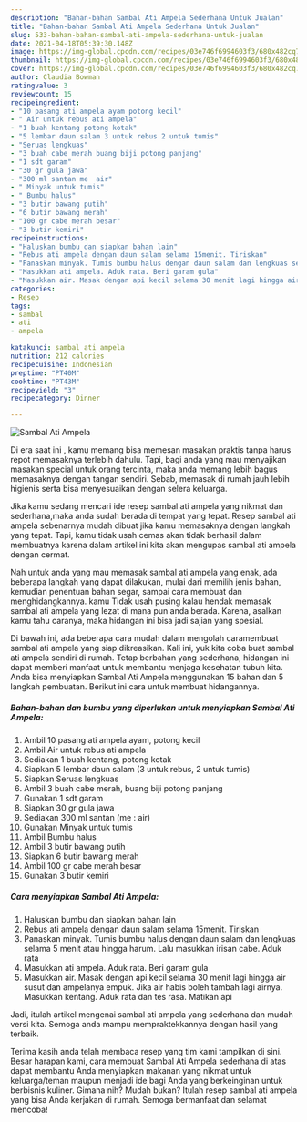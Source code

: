 ```yaml
---
description: "Bahan-bahan Sambal Ati Ampela Sederhana Untuk Jualan"
title: "Bahan-bahan Sambal Ati Ampela Sederhana Untuk Jualan"
slug: 533-bahan-bahan-sambal-ati-ampela-sederhana-untuk-jualan
date: 2021-04-18T05:39:30.148Z
image: https://img-global.cpcdn.com/recipes/03e746f6994603f3/680x482cq70/sambal-ati-ampela-foto-resep-utama.jpg
thumbnail: https://img-global.cpcdn.com/recipes/03e746f6994603f3/680x482cq70/sambal-ati-ampela-foto-resep-utama.jpg
cover: https://img-global.cpcdn.com/recipes/03e746f6994603f3/680x482cq70/sambal-ati-ampela-foto-resep-utama.jpg
author: Claudia Bowman
ratingvalue: 3
reviewcount: 15
recipeingredient:
- "10 pasang ati ampela ayam potong kecil"
- " Air untuk rebus ati ampela"
- "1 buah kentang potong kotak"
- "5 lembar daun salam 3 untuk rebus 2 untuk tumis"
- "Seruas lengkuas"
- "3 buah cabe merah buang biji potong panjang"
- "1 sdt garam"
- "30 gr gula jawa"
- "300 ml santan me  air"
- " Minyak untuk tumis"
- " Bumbu halus"
- "3 butir bawang putih"
- "6 butir bawang merah"
- "100 gr cabe merah besar"
- "3 butir kemiri"
recipeinstructions:
- "Haluskan bumbu dan siapkan bahan lain"
- "Rebus ati ampela dengan daun salam selama 15menit. Tiriskan"
- "Panaskan minyak. Tumis bumbu halus dengan daun salam dan lengkuas selama 5 menit atau hingga harum. Lalu masukkan irisan cabe. Aduk rata"
- "Masukkan ati ampela. Aduk rata. Beri garam gula"
- "Masukkan air. Masak dengan api kecil selama 30 menit lagi hingga air susut dan ampelanya empuk. Jika air habis boleh tambah lagi airnya. Masukkan kentang. Aduk rata dan tes rasa. Matikan api"
categories:
- Resep
tags:
- sambal
- ati
- ampela

katakunci: sambal ati ampela 
nutrition: 212 calories
recipecuisine: Indonesian
preptime: "PT40M"
cooktime: "PT43M"
recipeyield: "3"
recipecategory: Dinner

---
```



![Sambal Ati Ampela](https://img-global.cpcdn.com/recipes/03e746f6994603f3/680x482cq70/sambal-ati-ampela-foto-resep-utama.jpg)

Di era  saat ini , kamu memang bisa memesan masakan praktis tanpa harus repot memasaknya terlebih dahulu. Tapi, bagi anda yang mau menyajikan masakan special untuk orang tercinta, maka anda memang lebih bagus memasaknya dengan tangan sendiri. Sebab, memasak di rumah jauh lebih higienis serta bisa menyesuaikan dengan selera keluarga.

Jika kamu sedang mencari ide resep sambal ati ampela yang nikmat dan sederhana,maka anda sudah berada di tempat yang tepat. Resep sambal ati ampela  sebenarnya mudah dibuat jika kamu memasaknya dengan langkah yang tepat. Tapi, kamu tidak usah cemas akan tidak berhasil dalam membuatnya 
karena dalam artikel ini kita akan mengupas sambal ati ampela dengan cermat.  



Nah untuk anda yang mau memasak sambal ati ampela yang enak, ada beberapa langkah yang dapat dilakukan, mulai dari memilih jenis bahan, kemudian penentuan bahan segar, sampai cara membuat dan menghidangkannya. kamu Tidak usah pusing kalau hendak memasak sambal ati ampela yang lezat di mana pun anda berada. Karena, asalkan kamu  tahu caranya, maka hidangan ini bisa jadi sajian yang spesial.

Di bawah ini, ada beberapa cara mudah dalam mengolah caramembuat sambal ati ampela yang siap dikreasikan. Kali ini, yuk kita coba buat sambal ati ampela sendiri di rumah. Tetap berbahan yang sederhana, hidangan ini dapat memberi manfaat untuk membantu menjaga kesehatan tubuh kita. Anda bisa menyiapkan Sambal Ati Ampela menggunakan 15 bahan dan 5 langkah pembuatan. Berikut ini cara untuk membuat hidangannya.

<!--inarticleads1-->

##### Bahan-bahan dan bumbu yang diperlukan untuk menyiapkan Sambal Ati Ampela:

1. Ambil 10 pasang ati ampela ayam, potong kecil
1. Ambil  Air untuk rebus ati ampela
1. Sediakan 1 buah kentang, potong kotak
1. Siapkan 5 lembar daun salam (3 untuk rebus, 2 untuk tumis)
1. Siapkan Seruas lengkuas
1. Ambil 3 buah cabe merah, buang biji potong panjang
1. Gunakan 1 sdt garam
1. Siapkan 30 gr gula jawa
1. Sediakan 300 ml santan (me : air)
1. Gunakan  Minyak untuk tumis
1. Ambil  Bumbu halus
1. Ambil 3 butir bawang putih
1. Siapkan 6 butir bawang merah
1. Ambil 100 gr cabe merah besar
1. Gunakan 3 butir kemiri




<!--inarticleads2-->

##### Cara menyiapkan Sambal Ati Ampela:

1. Haluskan bumbu dan siapkan bahan lain
1. Rebus ati ampela dengan daun salam selama 15menit. Tiriskan
1. Panaskan minyak. Tumis bumbu halus dengan daun salam dan lengkuas selama 5 menit atau hingga harum. Lalu masukkan irisan cabe. Aduk rata
1. Masukkan ati ampela. Aduk rata. Beri garam gula
1. Masukkan air. Masak dengan api kecil selama 30 menit lagi hingga air susut dan ampelanya empuk. Jika air habis boleh tambah lagi airnya. Masukkan kentang. Aduk rata dan tes rasa. Matikan api




Jadi, itulah artikel mengenai  sambal ati ampela  yang sederhana dan mudah versi kita. Semoga anda mampu mempraktekkannya dengan hasil yang terbaik. 

Terima kasih anda telah membaca resep yang tim kami tampilkan di sini. Besar harapan kami, cara membuat  Sambal Ati Ampela sederhana di atas dapat membantu Anda menyiapkan makanan yang nikmat untuk keluarga/teman maupun menjadi ide bagi Anda yang berkeinginan untuk berbisnis kuliner. Gimana nih? Mudah bukan? Itulah resep sambal ati ampela yang bisa Anda kerjakan di rumah. Semoga bermanfaat dan selamat mencoba!

